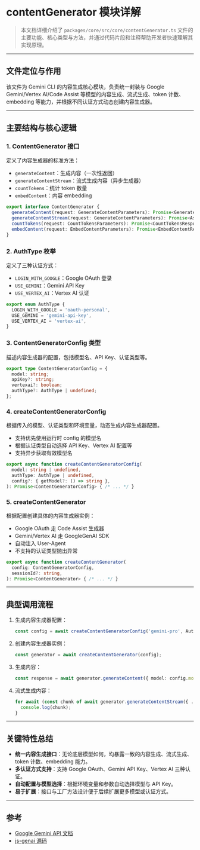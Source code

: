 # contentGenerator 模块详解

> 本文档详细介绍了 `packages/core/src/core/contentGenerator.ts` 文件的主要功能、核心类型与方法，并通过代码片段和注释帮助开发者快速理解其实现原理。

---

## 文件定位与作用

该文件为 Gemini CLI 的内容生成核心模块，负责统一封装与 Google Gemini/Vertex AI/Code Assist 等模型的内容生成、流式生成、token 计数、embedding 等能力，并根据不同认证方式动态创建内容生成器。

---

## 主要结构与核心逻辑

### 1. ContentGenerator 接口

定义了内容生成器的标准方法：
- `generateContent`：生成内容（一次性返回）
- `generateContentStream`：流式生成内容（异步生成器）
- `countTokens`：统计 token 数量
- `embedContent`：内容 embedding

```ts
export interface ContentGenerator {
  generateContent(request: GenerateContentParameters): Promise<GenerateContentResponse>;
  generateContentStream(request: GenerateContentParameters): Promise<AsyncGenerator<GenerateContentResponse>>;
  countTokens(request: CountTokensParameters): Promise<CountTokensResponse>;
  embedContent(request: EmbedContentParameters): Promise<EmbedContentResponse>;
}
```

### 2. AuthType 枚举

定义了三种认证方式：
- `LOGIN_WITH_GOOGLE`：Google OAuth 登录
- `USE_GEMINI`：Gemini API Key
- `USE_VERTEX_AI`：Vertex AI 认证

```ts
export enum AuthType {
  LOGIN_WITH_GOOGLE = 'oauth-personal',
  USE_GEMINI = 'gemini-api-key',
  USE_VERTEX_AI = 'vertex-ai',
}
```

### 3. ContentGeneratorConfig 类型

描述内容生成器的配置，包括模型名、API Key、认证类型等。

```ts
export type ContentGeneratorConfig = {
  model: string;
  apiKey?: string;
  vertexai?: boolean;
  authType?: AuthType | undefined;
};
```

### 4. createContentGeneratorConfig

根据传入的模型、认证类型和环境变量，动态生成内容生成器配置。
- 支持优先使用运行时 config 的模型名
- 根据认证类型自动选择 API Key、Vertex AI 配置等
- 支持异步获取有效模型名

```ts
export async function createContentGeneratorConfig(
  model: string | undefined,
  authType: AuthType | undefined,
  config?: { getModel?: () => string },
): Promise<ContentGeneratorConfig> { /* ... */ }
```

### 5. createContentGenerator

根据配置创建具体的内容生成器实例：
- Google OAuth 走 Code Assist 生成器
- Gemini/Vertex AI 走 GoogleGenAI SDK
- 自动注入 User-Agent
- 不支持的认证类型抛出异常

```ts
export async function createContentGenerator(
  config: ContentGeneratorConfig,
  sessionId?: string,
): Promise<ContentGenerator> { /* ... */ }
```

---

## 典型调用流程

1. 生成内容生成器配置：
   ```ts
   const config = await createContentGeneratorConfig('gemini-pro', AuthType.USE_GEMINI);
   ```
2. 创建内容生成器实例：
   ```ts
   const generator = await createContentGenerator(config);
   ```
3. 生成内容：
   ```ts
   const response = await generator.generateContent({ model: config.model, contents: [...] });
   ```
4. 流式生成内容：
   ```ts
   for await (const chunk of await generator.generateContentStream({ ... })) {
     console.log(chunk);
   }
   ```

---

## 关键特性总结

- **统一内容生成接口**：无论底层模型如何，均暴露一致的内容生成、流式生成、token 计数、embedding 能力。
- **多认证方式支持**：支持 Google OAuth、Gemini API Key、Vertex AI 三种认证。
- **自动配置与模型选择**：根据环境变量和参数自动选择模型与 API Key。
- **易于扩展**：接口与工厂方法设计便于后续扩展更多模型或认证方式。

---

## 参考
- [Google Gemini API 文档](https://ai.google.dev/)
- [js-genai 源码](https://github.com/googleapis/js-genai) 